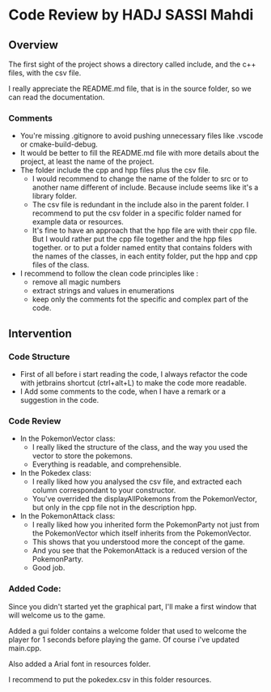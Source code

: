# Code Review by HADJ SASSI Mahdi

## Overview
The first sight of the project shows a directory called include, and the c++ files, with the csv file.

I really appreciate the README.md file, that is in the source folder, so we can read the documentation.

### Comments
- You're missing .gitignore to avoid pushing unnecessary files like .vscode or cmake-build-debug.
- It would be better to fill the README.md file with more details about the project, at least the name of the project.
- The folder include the cpp and hpp files plus the csv file.
  - I would recommend to change the name of the folder to src or to another name different of include. Because
  include seems like it's a library folder.
  - The csv file is redundant in the include also in the parent folder. I recommend to put the csv folder in a specific folder
  named for example data or resources.
  - It's fine to have an approach that the hpp file are with their cpp file. But I would rather put the cpp file together
  and the hpp files together. or to put a folder named entity that contains folders with the names of the classes, in each 
  entity folder, put the hpp and cpp files of the class.
- I recommend to follow the clean code principles like :
  - remove all magic numbers
  - extract strings and values in enumerations
  - keep only the comments fot the specific and complex part of the code.

## Intervention
### Code Structure
- First of all before i start reading the code, I always refactor the code with jetbrains shortcut (ctrl+alt+L) to make the code more readable.
- I Add some comments to the code, when I have a remark or a suggestion in the code.

### Code Review
- In the PokemonVector class:
  - I really liked the structure of the class, and the way you used the vector to store the pokemons.
  - Everything is readable, and comprehensible.
- In the Pokedex class:
  - I really liked how you analysed the csv file, and extracted each column correspondant to your constructor.
  - You've overrided the displayAllPokemons from the PokemonVector, but only in the cpp file not in the description hpp.
- In the PokemonAttack class:
  - I really liked how you inherited form the PokemonParty not just from the PokemonVector which itself inherits from the PokemonVector.
  - This shows that you understood more the concept of the game.
  - And you see that the PokemonAttack is a reduced version of the PokemonParty.
  - Good job.

### Added Code:
Since you didn't started yet the graphical part, I'll make a first window that will welcome us to the game.

Added a gui folder contains a welcome folder that used to welcome the player for 1 seconds before playing the game. Of course i've updated main.cpp.

Also added a Arial font in resources folder.

I recommend to put the pokedex.csv in this folder resources.